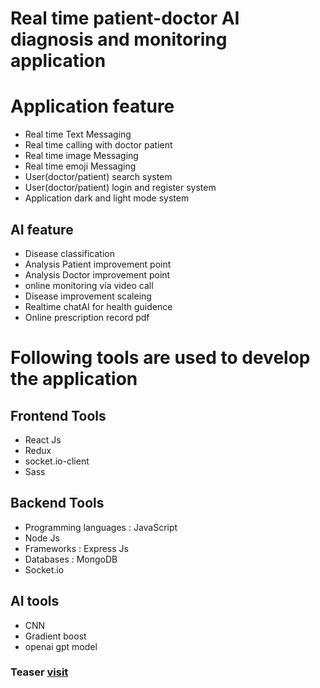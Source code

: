 # Real time patient-doctor AI diagnosis  and monitoring application

# Application feature

  - Real time Text Messaging
  - Real time calling with doctor patient
  - Real time image Messaging
  - Real time emoji Messaging
  - User(doctor/patient) search system
  - User(doctor/patient) login and register system
  - Application dark and light mode system

  ## AI feature
    
  - Disease classification
  - Analysis Patient improvement point
  - Analysis Doctor improvement point
  - online monitoring via video call
  - Disease improvement scaleing
  - Realtime chatAI for health guidence
  - Online prescription record pdf
  
  
# Following tools are used to develop the application
    
  ## Frontend Tools
    
  - React Js
  - Redux
  - socket.io-client
  - Sass
    
  ## Backend Tools
    
  - Programming languages : JavaScript
  - Node Js
  - Frameworks : Express Js
  - Databases : MongoDB
  - Socket.io

  ## AI tools
    
  - CNN
  - Gradient boost
  - openai gpt model
 
  


   
### Teaser [visit]()
